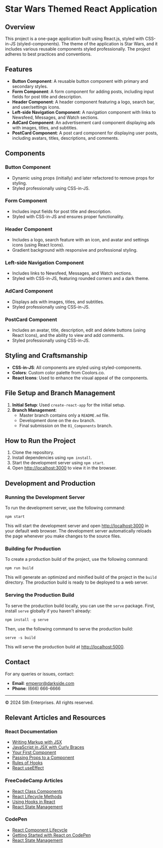 # Star Wars Themed React Application

## Overview

This project is a one-page application built using React.js, styled with CSS-in-JS (styled-components). The theme of the application is Star Wars, and it includes various reusable components styled professionally. The project adheres to best practices and conventions.

## Features

- **Button Component**: A reusable button component with primary and secondary styles.
- **Form Component**: A form component for adding posts, including input fields for post title and description.
- **Header Component**: A header component featuring a logo, search bar, and user/settings icons.
- **Left-side Navigation Component**: A navigation component with links to Newsfeed, Messages, and Watch sections.
- **AdCard Component**: An advertisement card component displaying ads with images, titles, and subtitles.
- **PostCard Component**: A post card component for displaying user posts, including avatars, titles, descriptions, and comments.

## Components

### Button Component

- Dynamic using props (initially) and later refactored to remove props for styling.
- Styled professionally using CSS-in-JS.

### Form Component

- Includes input fields for post title and description.
- Styled with CSS-in-JS and ensures proper functionality.

### Header Component

- Includes a logo, search feature with an icon, and avatar and settings icons (using React Icons).
- Gradient background with responsive and professional styling.

### Left-side Navigation Component

- Includes links to Newsfeed, Messages, and Watch sections.
- Styled with CSS-in-JS, featuring rounded corners and a dark theme.

### AdCard Component

- Displays ads with images, titles, and subtitles.
- Styled professionally using CSS-in-JS.

### PostCard Component

- Includes an avatar, title, description, edit and delete buttons (using React Icons), and the ability to view and add comments.
- Styled professionally using CSS-in-JS.

## Styling and Craftsmanship

- **CSS-in-JS**: All components are styled using styled-components.
- **Colors**: Custom color palette from Coolors.co.
- **React Icons**: Used to enhance the visual appeal of the components.

## File Setup and Branch Management

1. **Initial Setup**: Used `create-react-app` for the initial setup.
2. **Branch Management**:
    - Master branch contains only a `README.md` file.
    - Development done on the `dev` branch.
    - Final submission on the `01_Components` branch.

## How to Run the Project

1. Clone the repository.
2. Install dependencies using `npm install`.
3. Start the development server using `npm start`.
4. Open [http://localhost:3000](http://localhost:3000) to view it in the browser.

## Development and Production

### Running the Development Server

To run the development server, use the following command:

```
npm start
```

This will start the development server and open [http://localhost:3000](http://localhost:3000) in your default web browser. The development server automatically reloads the page whenever you make changes to the source files.

### Building for Production

To create a production build of the project, use the following command:

```
npm run build
```

This will generate an optimized and minified build of the project in the `build` directory. The production build is ready to be deployed to a web server.

### Serving the Production Build

To serve the production build locally, you can use the `serve` package. First, install `serve` globally if you haven't already:

```
npm install -g serve
```

Then, use the following command to serve the production build:

```
serve -s build
```

This will serve the production build at [http://localhost:5000](http://localhost:5000).

## Contact

For any queries or issues, contact:
- **Email**: emperor@darkside.com
- **Phone**: (666) 666-6666

---

&copy; 2024 Sith Enterprises. All rights reserved.

## Relevant Articles and Resources

### React Documentation

- [Writing Markup with JSX](https://react.dev/learn/writing-markup-with-jsx)
- [JavaScript in JSX with Curly Braces](https://react.dev/learn/javascript-in-jsx-with-curly-braces)
- [Your First Component](https://react.dev/learn/your-first-component)
- [Passing Props to a Component](https://react.dev/learn/passing-props-to-a-component)
- [Rules of Hooks](https://react.dev/reference/rules/rules-of-hooks)
- [React useEffect](https://react.dev/reference/react/useEffect)

### FreeCodeCamp Articles

- [React Class Components](https://www.freecodecamp.org/news/react-class-components/)
- [React Lifecycle Methods](https://www.freecodecamp.org/news/react-lifecycle-methods/)
- [Using Hooks in React](https://www.freecodecamp.org/news/an-introduction-to-react-hooks/)
- [React State Management](https://www.freecodecamp.org/news/react-state-management/)

### CodePen

- [React Component Lifecycle](https://codepen.io/gaearon/pen/oWWQNa)
- [Getting Started with React on CodePen](https://forum.freecodecamp.org/t/getting-started-with-react-on-codepen/262689)
- [React State Management](https://codepen.io/lbain/pen/ENpzBZ)